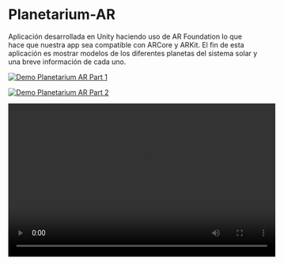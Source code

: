 # Planetarium-AR
Aplicación desarrollada en Unity haciendo uso de AR Foundation lo que hace que nuestra app sea compatible con ARCore y ARKit. El fin de esta aplicación es mostrar modelos de los diferentes planetas del sistema solar y una breve información de cada uno.

[![Demo Planetarium AR Part 1](https://i9.ytimg.com/vi/Z3-QxczSUMM/mq2.jpg?sqp=CLKQvfUF&rs=AOn4CLCj-G4AU9amvVXcVVHNef0yM8GAuQ)](https://youtu.be/Z3-QxczSUMM)

[![Demo Planetarium AR Part 2](https://i9.ytimg.com/vi/CvuvfukpIo4/mq2.jpg?sqp=CIaQvfUF&rs=AOn4CLCTXpf5ETmskkApziGKfL_twrZE1w)](https://youtu.be/CvuvfukpIo4)

<html>
  <body>
    <video width="540" height="310" controls>
      <source src="https://youtu.be/CvuvfukpIo4" type="video/mp4">
    </video>
  </body>
</html>
